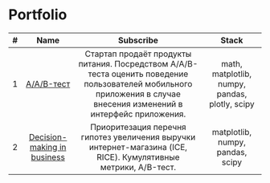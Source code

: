 # Portfolio
| # | Name | Subscribe | Stack |
| :-: | :-: | :-: | :-: |
| 1 | [A/A/B-тест](https://github.com/MaksimEfimovR/Portfolio/blob/main/AAB-test/AAB-test.ipynb) | Стартап продаёт продукты питания. Посредством  A/A/B-теста оценить поведение пользователей мобильного приложения в случае внесения изменений в интерфейс приложения. | math, matplotlib, numpy, pandas, plotly, scipy |
| 2 | [Decision-making in business](https://github.com/MaksimEfimovR/Portfolio/blob/main/decision_making_in_business/decision_making.ipynb) | Приоритезация перечня гипотез увеличения выручки интернет-магазина (ICE, RICE). Кумулятивные метрики, A/B-тест. | matplotlib, numpy, pandas, scipy |

